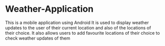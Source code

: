 # Weather-Application
This is a mobile application using Android It is used to display weather updates to the user of their current location and also of the locations of their choice. It also allows users to add favourite locations of their choice to check weather updates of them
